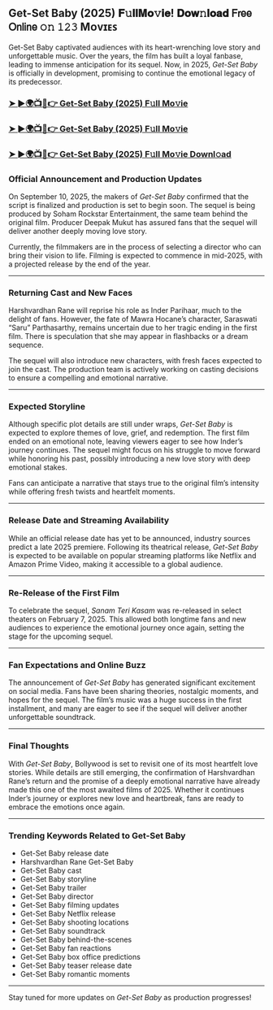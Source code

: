 ##  Get-Set Baby (2025) 𝐅𝚞𝐥𝐥𝐌𝐨𝚟𝐢𝐞! 𝐃𝐨𝐰𝚗𝐥𝐨𝐚𝐝 𝖥𝗋𝖾𝖾 𝖮𝗇𝗅𝗂𝗇𝖾 𝚘𝚗 𝟷𝟸𝟹 Mᴏᴠɪᴇꜱ

 Get-Set Baby captivated audiences with its heart-wrenching love story and unforgettable music. Over the years, the film has built a loyal fanbase, leading to immense anticipation for its sequel. Now, in 2025, *Get-Set Baby* is officially in development, promising to continue the emotional legacy of its predecessor.

### [➤ ►🌍📺📱👉   Get-Set Baby (2025) F𝚞ll Mo𝚟ie](https://t.co/P9S3lkxMRn)

### [➤ ►🌍📺📱👉   Get-Set Baby (2025) F𝚞ll Mo𝚟ie](https://t.co/P9S3lkxMRn)

### [➤ ►🌍📺📱👉   Get-Set Baby (2025) F𝚞ll Mo𝚟ie Downl𝚘ad](https://t.co/P9S3lkxMRn)

### **Official Announcement and Production Updates**

On September 10, 2025, the makers of *Get-Set Baby* confirmed that the script is finalized and production is set to begin soon. The sequel is being produced by Soham Rockstar Entertainment, the same team behind the original film. Producer Deepak Mukut has assured fans that the sequel will deliver another deeply moving love story.

Currently, the filmmakers are in the process of selecting a director who can bring their vision to life. Filming is expected to commence in mid-2025, with a projected release by the end of the year.

---

### **Returning Cast and New Faces**

Harshvardhan Rane will reprise his role as Inder Parihaar, much to the delight of fans. However, the fate of Mawra Hocane’s character, Saraswati “Saru” Parthasarthy, remains uncertain due to her tragic ending in the first film. There is speculation that she may appear in flashbacks or a dream sequence.

The sequel will also introduce new characters, with fresh faces expected to join the cast. The production team is actively working on casting decisions to ensure a compelling and emotional narrative.

---

### **Expected Storyline**

Although specific plot details are still under wraps, *Get-Set Baby* is expected to explore themes of love, grief, and redemption. The first film ended on an emotional note, leaving viewers eager to see how Inder’s journey continues. The sequel might focus on his struggle to move forward while honoring his past, possibly introducing a new love story with deep emotional stakes.

Fans can anticipate a narrative that stays true to the original film’s intensity while offering fresh twists and heartfelt moments.

---

### **Release Date and Streaming Availability**

While an official release date has yet to be announced, industry sources predict a late 2025 premiere. Following its theatrical release, *Get-Set Baby* is expected to be available on popular streaming platforms like Netflix and Amazon Prime Video, making it accessible to a global audience.

---

### **Re-Release of the First Film**

To celebrate the sequel, *Sanam Teri Kasam* was re-released in select theaters on February 7, 2025. This allowed both longtime fans and new audiences to experience the emotional journey once again, setting the stage for the upcoming sequel.

---

### **Fan Expectations and Online Buzz**

The announcement of *Get-Set Baby* has generated significant excitement on social media. Fans have been sharing theories, nostalgic moments, and hopes for the sequel. The film’s music was a huge success in the first installment, and many are eager to see if the sequel will deliver another unforgettable soundtrack.

---

### **Final Thoughts**

With *Get-Set Baby*, Bollywood is set to revisit one of its most heartfelt love stories. While details are still emerging, the confirmation of Harshvardhan Rane’s return and the promise of a deeply emotional narrative have already made this one of the most awaited films of 2025. Whether it continues Inder’s journey or explores new love and heartbreak, fans are ready to embrace the emotions once again.

---

### **Trending Keywords Related to Get-Set Baby**

- Get-Set Baby release date  
- Harshvardhan Rane Get-Set Baby  
- Get-Set Baby cast  
- Get-Set Baby storyline  
- Get-Set Baby trailer  
- Get-Set Baby director  
- Get-Set Baby filming updates  
- Get-Set Baby Netflix release  
- Get-Set Baby shooting locations  
- Get-Set Baby soundtrack  
- Get-Set Baby behind-the-scenes  
- Get-Set Baby fan reactions  
- Get-Set Baby box office predictions  
- Get-Set Baby teaser release date  
- Get-Set Baby romantic moments  

---

Stay tuned for more updates on *Get-Set Baby* as production progresses!

